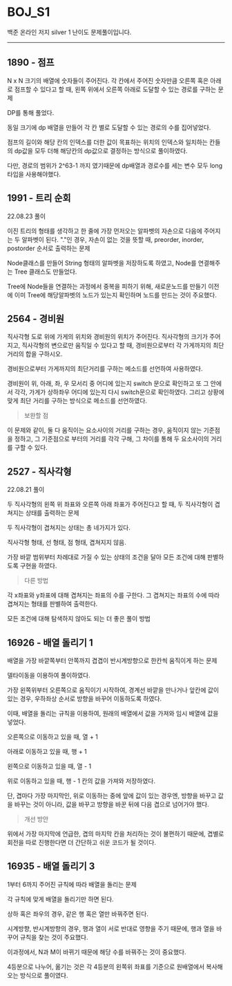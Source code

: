 # BOJ_S1
백준 온라인 저지 silver 1 난이도 문제풀이입니다.

---

## 1890 - 점프

N x N 크기의 배열에 숫자들이 주어진다. 각 칸에서 주어진 숫자만큼 오른쪽 혹은 아래로 점프할 수 있다고 할 때, 왼쪽 위에서 오른쪽 아래로 도달할 수 있는 경로를 구하는 문제

DP를 통해 풀었다.

동일 크기에 dp 배열을 만들어 각 칸 별로 도달할 수 있는 경로의 수를 집어넣었다.

점프의 길이와 해당 칸의 인덱스를 더한 값이 목표하는 위치의 인덱스와 일치하는 칸들의 dp값을 모두 더해 해당칸의 dp값으로 결정하는 방식으로 풀이하였다.

다만, 경로의 범위가 2^63-1 까지 였기때문에 dp배열과 경로수를 세는 변수 모두 long 타입을 사용해야했다.

## 1991 - 트리 순회

22.08.23 풀이

이진 트리의 형태를 생각하고 한 줄에 가장 먼저오는 알파벳의 자손으로 다음에 주어지는 두 알파벳이 된다. "."인 경우, 자손이 없는 것을 뜻할 때, preorder, inorder, postorder 순서로 출력하는 문제

Node클래스를 만들어 String 형태의 알파벳을 저장하도록 하였고, Node를 연결해주는 Tree 클래스도 만들었다.

Tree에 Node들을 연결하는 과정에서 중복을 피하기 위해, 새로운노드를 만들기 이전에 이미 Tree에 해당알파벳의 노드가 있는지 확인하며 노드를 만드는 것이 주요했다. 

## 2564 - 경비원

직사각형 도로 위에 가게의 위치와 경비원의 위치가 주어진다. 직사각형의 크기가 주어지고, 직사각형의 변으로만 움직일 수 있다고 할 때, 경비원으로부터 각 가게까지의 최단거리의 합을 구하시오.

경비원으로부터 가게까지의 최단거리를 구하는 메소드를 선언하여 사용하였다.

경비원이 위, 아래, 좌, 우 모서리 중 어디에 있는지 switch 문으로 확인하고 또 그 안에서 각각, 가게가 상하좌우 어디에 있는지 다시 switch문으로 확인하였다. 그리고 상황에 맞게 최단 거리를 구하는 방식으로 메소드를 선언하였다.

> 보완할 점

이 문제와 같이, 둘 다 움직이는 요소사이의 거리를 구하는 경우, 움직이지 않는 기준점을 정하고, 그 기준점으로 부터의 거리를 각각 구해, 그 차이를 통해 두 요소사이의 거리를 구할 수 있다. 

## 2527 - 직사각형

22.08.21 풀이

두 직사각형의 왼쪽 위 좌표와 오른쪽 아래 좌표가 주어진다고 할 때, 두 직사각형이 겹쳐지는 상태를 출력하는 문제

두 직사각형이 겹쳐지는 상태는 총 네가지가 있다.

직사각형 형태, 선 형태, 점 형태, 겹쳐지지 않음.

가장 바깥 범위부터 차례대로 가질 수 있는 상태의 조건을 달아 모든 조건에 대해 판별하도록 구현을 하였다.

> 다른 방법

각 x좌표와 y좌표에 대해 겹쳐지는 좌표의 수를 구한다. 그 겹쳐지는 좌표의 수에 따라 겹쳐지는 형태를 판별하여 출력한다.

모든 조건에 대해 탐색하지 않아도 되는 더 좋은 풀이 방법

## 16926 - 배열 돌리기 1

배열을 가장 바깥쪽부터 안쪽까지 겹겹이 반시계방향으로 한칸씩 움직이게 하는 문제

델타이동을 이용하여 풀이하였다.

가장 왼쪽위부터 오른쪽으로 움직이기 시작하여, 경계선 바깥을 만나거나 앞칸에 값이 있는 경우, 우하좌상 순서로 방향을 바꾸어 이동하도록 하였다.

이때, 배열을 돌리는 규칙을 이용하여, 원래의 배열에서 값을 가져와 임시 배열에 값을 넣었다.

오른쪽으로 이동하고 있을 때, 열 + 1

아래로 이동하고 있을 때, 행 + 1

왼쪽으로 이동하고 있을 때, 열 - 1

위로 이동하고 있을 때, 행 - 1 칸의 값을 가져와 저장하였다.

단, 겹마다 가장 마지막인, 위로 이동하는 중에 앞에 값이 있는 경우엔, 방향을 바꾸고 값을 바꾸는 것이 아니라, 값을 바꾸고 방향을 바꾼 뒤에 다음 겹으로 넘어가야 했다.

> 개선 방안

위에서 가장 마지막에 언급한, 겹의 마지막 칸을 처리하는 것이 불편하기 때문에, 겹별로 회전을 따로 진행한다면 더 간단하고 쉬운 코드가 될 것이다.

## 16935 - 배열 돌리기 3

1부터 6까지 주어진 규칙에 따라 배열을 돌리는 문제

각 규칙에 맞게 배열을 돌리기만 하면 된다. 

상하 혹은 좌우의 경우, 같은 행 혹은 열만 바꿔주면 된다.

시계방향, 반시계방향의 경우, 행과 열이 서로 반대로 영향을 주기 때문에, 행과 열을 바꾸어 규칙을 찾는 것이 주요했다.

이과정에서, N과 M이 바뀌기 때문에 해당 수를 바꿔주는 것이 중요했다.

4등분으로 나누어, 옮기는 것은 각 4등분의 왼쪽위 좌표를 기준으로 원배열에서 복사해오는 방식으로 풀이였다.
